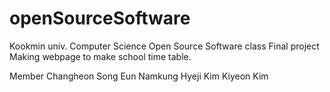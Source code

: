 # openSourceSoftware

Kookmin univ. Computer Science
Open Source Software class
Final project
Making webpage to make school time table.

Member
Changheon Song
Eun Namkung
Hyeji Kim
Kiyeon Kim

